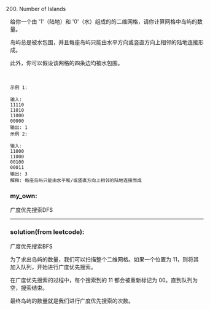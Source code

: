 200. Number of Islands

给你一个由 '1'（陆地）和 '0'（水）组成的的二维网格，请你计算网格中岛屿的数量。

岛屿总是被水包围，并且每座岛屿只能由水平方向或竖直方向上相邻的陆地连接形成。

此外，你可以假设该网格的四条边均被水包围。

 
```
示例 1:

输入:
11110
11010
11000
00000
输出: 1
示例 2:

输入:
11000
11000
00100
00011
输出: 3
解释: 每座岛屿只能由水平和/或竖直方向上相邻的陆地连接而成
```


### my_own:  
广度优先搜索DFS

-----------

### solution(from leetcode):
广度优先搜索BFS

为了求出岛屿的数量，我们可以扫描整个二维网格。如果一个位置为 11，则将其加入队列，开始进行广度优先搜索。

在广度优先搜索的过程中，每个搜索到的 11 都会被重新标记为 00。直到队列为空，搜索结束。

最终岛屿的数量就是我们进行广度优先搜索的次数。

